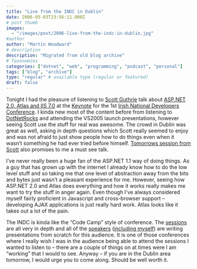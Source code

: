 ```yaml
---
title: "Live from the INDC in Dublin"
date: 2006-05-03T23:56:11.000Z
# post thumb
images:
  - "/images/post/2006-live-from-the-indc-in-dublin.jpg"
#author
author: "Martin Woodward"
# description
description: "Migrated from old blog archive"
# Taxonomies
categories: ["dotnet", "web", "programming", "podcast", "personal"]
tags: ["blog", "archive"]
type: "regular" # available type (regular or featured)
draft: false
---
```


Tonight I had the pleasure of listening to [Scott Guthrie](http://weblogs.asp.net/scottgu/) talk about [ASP.NET 2.0, Atlas and IIS 7.0](http://indc.wordpress.com/2006/04/27/indc-keynote-by-scott-guthrie/) at the [Keynote](http://indc.wordpress.com/2006/04/27/indc-keynote-by-scott-guthrie/) for the 1st [Irish National Developers Conference](http://indc.wordpress.com/). I kinda new most of the content before from listening to [DotNetRocks](http://www.dotnetrocks.com/) and attending the VS2005 launch presentations, however seeing Scott use the stuff for real was awesome. The crowd in Dublin was great as well, asking in depth questions which Scott really seemed to enjoy and was not afraid to just show people how to do things even when it wasn’t something he had ever tried before himself. [Tomorrows session from Scott](http://indc.wordpress.com/2006/04/30/indc-session-atlas-by-scott-guthrie/) also promises to me a must see talk.

I’ve never really been a huge fan of the ASP.NET 1.1 way of doing things. As a guy that has grown up with the internet I already know how to do the low level stuff and so taking me that one level of abstraction away from the bits and bytes just wasn’t a pleasant experience for me. However, seeing how ASP.NET 2.0 and Atlas does everything and how it works really makes me want to try the stuff in anger again. Even though I’ve always considered myself fairly proficient in Javascript and cross-browser support – developing AJAX applications is just really hard work. Atlas looks like it takes out a lot of the pain.

The INDC is kinda like the “Code Camp” style of conference. The [sessions](http://indc.wordpress.com/sessions/) are all very in depth and all of the [speakers](http://indc.wordpress.com/speakers/) ([including myself](http://indc.wordpress.com/2006/04/26/indc-session-top-10-tips-for-team-foundation-server-by-martin-woodward/)) are writing presentations from scratch for this audience. It is one of those conferences where I really wish I was in the audience being able to attend the sessions I wanted to listen to – there are a couple of things on at times were I am “working” that I would to see. Anyway – if you are in the Dublin area tomorrow, I would urge you to come along. Should be well worth it.
